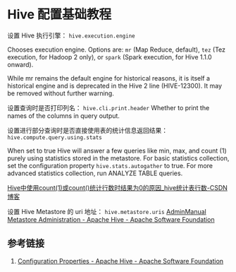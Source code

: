 # Hive 配置基础教程


设置 Hive 执行引擎：
`hive.execution.engine`

Chooses execution engine. Options are: `mr` (Map Reduce, default), `tez` (Tez execution, for Hadoop 2 only), or `spark` (Spark execution, for Hive 1.1.0 onward).

While mr remains the default engine for historical reasons, it is itself a historical engine and is deprecated in the Hive 2 line (HIVE-12300). It may be removed without further warning.


设置查询时是否打印列名：
`hive.cli.print.header`
Whether to print the names of the columns in query output.

设置进行部分查询时是否直接使用表的统计信息返回结果：
`hive.compute.query.using.stats`

When set to true Hive will answer a few queries like min, max, and count (1) purely using statistics stored in the metastore. For basic statistics collection, set the configuration property `hive.stats.autogather` to true. For more advanced statistics collection, run ANALYZE TABLE queries.

[Hive中使用count(1)或count()统计行数时结果为0的原因\_hive统计表行数-CSDN博客](https://blog.csdn.net/TomAndersen/article/details/106560747)


设置 Hive Metastore 的 uri 地址：
`hive.metastore.uris`
[AdminManual Metastore Administration - Apache Hive - Apache Software Foundation](https://cwiki.apache.org/confluence/display/Hive/AdminManual+Metastore+Administration)
## 参考链接
1. [Configuration Properties - Apache Hive - Apache Software Foundation](https://cwiki.apache.org/confluence/display/hive/configuration+properties)